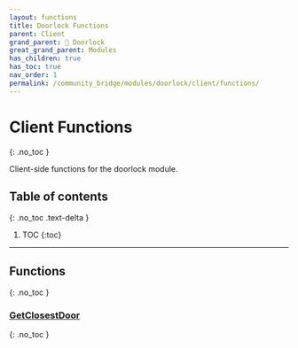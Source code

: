 ```yaml
---
layout: functions
title: Doorlock Functions
parent: Client
grand_parent: 🚪 Doorlock
great_grand_parent: Modules
has_children: true
has_toc: true
nav_order: 1
permalink: /community_bridge/modules/doorlock/client/functions/
---
```


# Client Functions
{: .no_toc }

Client-side functions for the doorlock module.

## Table of contents
{: .no_toc .text-delta }

1. TOC
{:toc}

---
## Functions
{: .no_toc }


### [GetClosestDoor](GetClosestDoor)
{: .no_toc }


